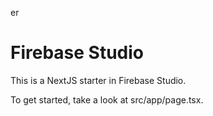 er
# Firebase Studio

This is a NextJS starter in Firebase Studio.

To get started, take a look at src/app/page.tsx.
